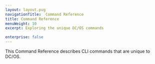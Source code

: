 ```yaml
---
layout: layout.pug
navigationTitle:  Command Reference
title: Command Reference
menuWeight: 10
excerpt: Exploring the unique DC/OS commands

enterprise: false
---
```


This Command Reference describes CLI commands that are unique to DC/OS.
